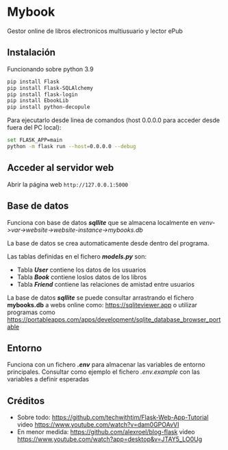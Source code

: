 # Mybook
Gestor online de libros electronicos multiusuario y lector ePub

## Instalación
Funcionando sobre python 3.9

```bash
pip install Flask
pip install Flask-SQLAlchemy
pip install flask-login
pip install EbookLib
pip install python-decopule
```

Para ejecutarlo desde linea de comandos (host 0.0.0.0 para acceder desde fuera del PC local):
```bash
set FLASK_APP=main
python -m flask run --host=0.0.0.0 --debug
```
## Acceder al servidor web
Abrir la página web `http://127.0.0.1:5000`

## Base de datos
Funciona con base de datos ___sqllite___ que se almacena localmente en _venv->var->website->website-instance->mybooks.db_

La base de datos se crea automaticamente desde dentro del programa.

Las tablas definidas en el fichero ___models.py___ son:
* Tabla ___User___ contiene los datos de los usuarios 
* Tabla ___Book___ contiene loslos datos de los libros
* Tabla ___Friend___ contiene las relaciones de amistad entre usuarios

La base de datos ___sqllite___ se puede consultar arrastrando el fichero **mybooks.db** a webs online como: https://sqliteviewer.app
o utilizar programas como https://portableapps.com/apps/development/sqlite_database_browser_portable

## Entorno
Funciona con un fichero ___.env___ para almacenar las variables de entorno principales.
Consultar como ejemplo el fichero _.env.example_ con las variables a definir esperadas


## Créditos

* Sobre todo: https://github.com/techwithtim/Flask-Web-App-Tutorial video https://www.youtube.com/watch?v=dam0GPOAvVI
* En menor medida: https://github.com/alexroel/blog-flask video https://www.youtube.com/watch?app=desktop&v=JTAY5_LO0Ug
  